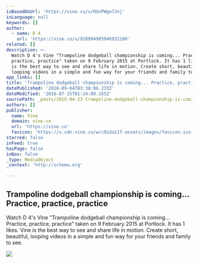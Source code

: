 ```yaml
---
isBasedOnUrl: 'https://vine.co/v/OUnPWge7Jnj'
inLanguage: null
keywords: []
author:
  - name: D 4
    url: 'https://vine.co/u/928894985946931200'
related: []
description: >-
  Watch D 4's Vine "Trampoline dodgeball championship is coming... Practice,
  practice, practice" taken on 9 February 2015 at Portlock. It has 1 likes. Vine
  is the best way to see and share life in motion. Create short, beautiful,
  looping videos in a simple and fun way for your friends and family to see.
app_links: []
title: 'Trampoline dodgeball championship is coming... Practice, practice, practice'
datePublished: '2016-09-04T03:38:06.233Z'
dateModified: '2016-07-15T01:24:00.165Z'
sourcePath: _posts/2015-04-23-trampoline-dodgeball-championship-is-coming-practice-pra.md
authors: []
publisher:
  name: Vine
  domain: vine.co
  url: 'https://vine.co'
  favicon: 'https://v.cdn.vine.co/w/c01da11f-assets/images/favicon.ico'
starred: false
inFeed: true
hasPage: false
inNav: false
_type: MediaObject
_context: 'http://schema.org'

---
```

<article style=""><h1>Trampoline dodgeball championship is coming... Practice, practice, practice</h1><p>Watch D 4's Vine "Trampoline dodgeball championship is coming... Practice, practice, practice" taken on 9 February 2015 at Portlock. It has 1 likes. Vine is the best way to see and share life in motion. Create short, beautiful, looping videos in a simple and fun way for your friends and family to see.</p><img src="https://v.cdn.vine.co/r/videos/B5B06468B91176403722801139712_342c9a1c624.1.5.15775156368984795444.mp4.jpg?versionId=edU_LrAtIFsGvZj.Fgi0Si1bem68tBlk" /></article>